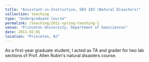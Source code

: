 ```yaml
---
title: "Assistant-in-Instruction, GEO 103 (Natural Disasters)"
collection: teaching
type: "Undergraduate Course"
permalink: /teaching/2011-spring-teaching-1
venue: "Princeton University, Department of Geosciences"
date: 2011-02-01
location: "Princeton, NJ"
---
```


As a first-year graduate student, I acted as TA and grader for two lab sections of Prof. Allen Rubin's natural disasters course.